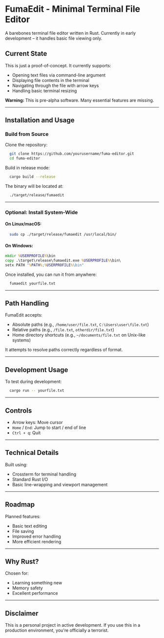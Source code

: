 ﻿# FumaEdit - Minimal Terminal File Editor

A barebones terminal file editor written in Rust. Currently in early development – it handles basic file viewing only.

## Current State

This is just a proof-of-concept. It currently supports:

- Opening text files via command-line argument
- Displaying file contents in the terminal
- Navigating through the file with arrow keys
- Handling basic terminal resizing

**Warning:** This is pre-alpha software. Many essential features are missing.

---

## Installation and Usage

### Build from Source

Clone the repository:

```bash
  git clone https://github.com/yourusername/fuma-editor.git  
  cd fuma-editor
```

Build in release mode:

```bash
  cargo build --release
```

The binary will be located at:

```bash
  ./target/release/fumaedit
```

---

### Optional: Install System-Wide

#### On Linux/macOS:

```bash
  sudo cp ./target/release/fumaedit /usr/local/bin/
```

#### On Windows:

```cmd
mkdir %USERPROFILE%\bin
copy .\target\release\fumaedit.exe %USERPROFILE%\bin\
setx PATH "%PATH%;%USERPROFILE%\bin"
```

Once installed, you can run it from anywhere:

```bash
  fumaedit yourfile.txt
```

---

## Path Handling

FumaEdit accepts:

- Absolute paths (e.g., `/home/user/file.txt`, `C:\Users\user\file.txt`)
- Relative paths (e.g., `/file.txt`, `otherdir/file.txt`)
- Home directory shortcuts (e.g., `~/documents/file.txt` on Unix-like systems)

It attempts to resolve paths correctly regardless of format.

---

## Development Usage

To test during development:

```bash
  cargo run -- yourfile.txt
```

---

## Controls

- Arrow keys: Move cursor
- `Home` / `End`: Jump to start / end of line
- `Ctrl + q`: Quit

---

## Technical Details

Built using:

- Crossterm for terminal handling
- Standard Rust I/O
- Basic line-wrapping and viewport management

---

## Roadmap

Planned features:

- Basic text editing
- File saving
- Improved error handling
- More efficient rendering

---

## Why Rust?

Chosen for:

- Learning something new
- Memory safety
- Excellent performance

---

## Disclaimer

This is a personal project in active development. If you use this in a production environment, you're officially a terrorist.
